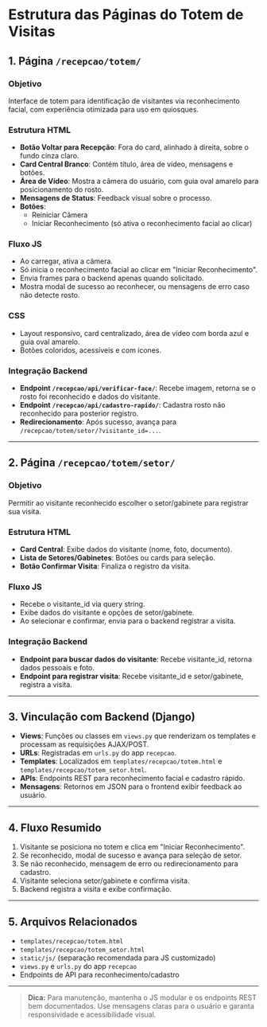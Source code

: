 # Estrutura das Páginas do Totem de Visitas

## 1. Página `/recepcao/totem/`

### Objetivo
Interface de totem para identificação de visitantes via reconhecimento facial, com experiência otimizada para uso em quiosques.

### Estrutura HTML
- **Botão Voltar para Recepção**: Fora do card, alinhado à direita, sobre o fundo cinza claro.
- **Card Central Branco**: Contém título, área de vídeo, mensagens e botões.
- **Área de Vídeo**: Mostra a câmera do usuário, com guia oval amarelo para posicionamento do rosto.
- **Mensagens de Status**: Feedback visual sobre o processo.
- **Botões**:
  - Reiniciar Câmera
  - Iniciar Reconhecimento (só ativa o reconhecimento facial ao clicar)

### Fluxo JS
- Ao carregar, ativa a câmera.
- Só inicia o reconhecimento facial ao clicar em "Iniciar Reconhecimento".
- Envia frames para o backend apenas quando solicitado.
- Mostra modal de sucesso ao reconhecer, ou mensagens de erro caso não detecte rosto.

### CSS
- Layout responsivo, card centralizado, área de vídeo com borda azul e guia oval amarelo.
- Botões coloridos, acessíveis e com ícones.

### Integração Backend
- **Endpoint `/recepcao/api/verificar-face/`**: Recebe imagem, retorna se o rosto foi reconhecido e dados do visitante.
- **Endpoint `/recepcao/api/cadastro-rapido/`**: Cadastra rosto não reconhecido para posterior registro.
- **Redirecionamento**: Após sucesso, avança para `/recepcao/totem/setor/?visitante_id=...`.

---

## 2. Página `/recepcao/totem/setor/`

### Objetivo
Permitir ao visitante reconhecido escolher o setor/gabinete para registrar sua visita.

### Estrutura HTML
- **Card Central**: Exibe dados do visitante (nome, foto, documento).
- **Lista de Setores/Gabinetes**: Botões ou cards para seleção.
- **Botão Confirmar Visita**: Finaliza o registro da visita.

### Fluxo JS
- Recebe o visitante_id via query string.
- Exibe dados do visitante e opções de setor/gabinete.
- Ao selecionar e confirmar, envia para o backend registrar a visita.

### Integração Backend
- **Endpoint para buscar dados do visitante**: Recebe visitante_id, retorna dados pessoais e foto.
- **Endpoint para registrar visita**: Recebe visitante_id e setor/gabinete, registra a visita.

---

## 3. Vinculação com Backend (Django)
- **Views**: Funções ou classes em `views.py` que renderizam os templates e processam as requisições AJAX/POST.
- **URLs**: Registradas em `urls.py` do app `recepcao`.
- **Templates**: Localizados em `templates/recepcao/totem.html` e `templates/recepcao/totem_setor.html`.
- **APIs**: Endpoints REST para reconhecimento facial e cadastro rápido.
- **Mensagens**: Retornos em JSON para o frontend exibir feedback ao usuário.

---

## 4. Fluxo Resumido
1. Visitante se posiciona no totem e clica em "Iniciar Reconhecimento".
2. Se reconhecido, modal de sucesso e avança para seleção de setor.
3. Se não reconhecido, mensagem de erro ou redirecionamento para cadastro.
4. Visitante seleciona setor/gabinete e confirma visita.
5. Backend registra a visita e exibe confirmação.

---

## 5. Arquivos Relacionados
- `templates/recepcao/totem.html`
- `templates/recepcao/totem_setor.html`
- `static/js/` (separação recomendada para JS customizado)
- `views.py` e `urls.py` do app `recepcao`
- Endpoints de API para reconhecimento/cadastro

---

> **Dica:** Para manutenção, mantenha o JS modular e os endpoints REST bem documentados. Use mensagens claras para o usuário e garanta responsividade e acessibilidade visual. 
